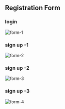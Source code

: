 
## Registration Form

### login
![form-1](https://github.com/khaledJeetan/registration/assets/98354275/73928939-ee05-4365-a3f9-21e2cb58e30e)

### sign up -1
![form-2](https://github.com/khaledJeetan/registration/assets/98354275/6ee6d766-8f7a-4ad3-a9e1-cecd64a02898)

### sign up -2
![form-3](https://github.com/khaledJeetan/registration/assets/98354275/3392b121-c61d-44b4-a376-0fa39b09414b)

### sign up -3
![form-4](https://github.com/khaledJeetan/registration/assets/98354275/64af73be-66fa-4d77-9210-95c7f673f054)
